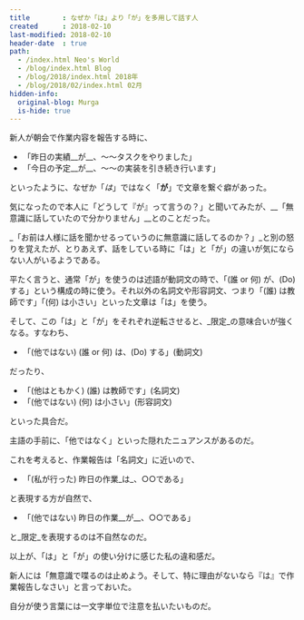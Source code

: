 ```yaml
---
title        : なぜか「は」より「が」を多用して話す人
created      : 2018-02-10
last-modified: 2018-02-10
header-date  : true
path:
  - /index.html Neo's World
  - /blog/index.html Blog
  - /blog/2018/index.html 2018年
  - /blog/2018/02/index.html 02月
hidden-info:
  original-blog: Murga
  is-hide: true
---
```


新人が朝会で作業内容を報告する時に、

- 「昨日の実績__が__、〜〜タスクをやりました」
- 「今日の予定__が__、〜〜の実装を引き続き行います」

といったように、なぜか「_は_」ではなく「__が__」で文章を繋ぐ癖があった。

気になったので本人に「どうして『が』って言うの？」と聞いてみたが、__「無意識に話していたので分かりません」__とのことだった。

_「お前は人様に話を聞かせるっていうのに無意識に話してるのか？」_と別の怒りを覚えたが、とりあえず、話をしている時に「は」と「が」の違いが気にならない人がいるようである。

平たく言うと、通常「が」を使うのは述語が動詞文の時で、「(誰 or 何) が、(Do) する」という構成の時に使う。それ以外の名詞文や形容詞文、つまり「(誰) は教師です」「(何) は小さい」といった文章は「は」を使う。

そして、この「は」と「が」をそれぞれ逆転させると、_限定_の意味合いが強くなる。すなわち、

- 「(他ではない) (誰 or 何) は、(Do) する」(動詞文)

だったり、

- 「(他はともかく) (誰) は教師です」(名詞文)
- 「(他ではない) (何) は小さい」(形容詞文)

といった具合だ。

主語の手前に、「他ではなく」といった隠れたニュアンスがあるのだ。

これを考えると、作業報告は「名詞文」に近いので、

- 「(私が行った) 昨日の作業_は_、○○である」

と表現する方が自然で、

- 「(他ではない) 昨日の作業__が__、○○である」

と_限定_を表現するのは不自然なのだ。

以上が、「は」と「が」の使い分けに感じた私の違和感だ。

新人には「無意識で喋るのは止めよう。そして、特に理由がないなら『は』で作業報告しなさい」と言っておいた。

自分が使う言葉には一文字単位で注意を払いたいものだ。
